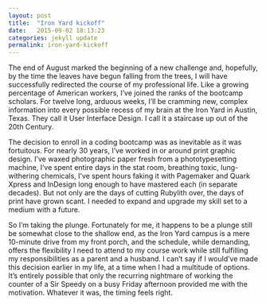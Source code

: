 ```yaml
---
layout: post
title:  "Iron Yard kickoff"
date:   2015-09-02 18:13:23
categories: jekyll update
permalink: iron-yard-kickoff
---
```

The end of August marked the beginning of a new challenge and, hopefully, by the time the leaves have begun falling from the trees, I will have successfully redirected the course of my professional life. Like a growing percentage of American workers, I’ve joined the ranks of the bootcamp scholars. For twelve long, arduous weeks, I’ll be cramming new, complex information into every possible recess of my brain at the Iron Yard in Austin, Texas. They call it User Interface Design. I call it a staircase up out of the 20th Century.

The decision to enroll in a coding bootcamp was as inevitable as it was fortuitous. For nearly 30 years, I’ve worked in or around print graphic design. I’ve waxed photographic paper fresh from a phototypesetting machine, I’ve spent entire days in the stat room, breathing toxic, lung-withering chemicals, I’ve spent hours faking it with Pagemaker and Quark Xpress and InDesign long enough to have mastered each (in separate decades). But not only are the days of cutting Rubylith over, the days of print have grown scant. I needed to expand and upgrade my skill set to a medium with a future.

So I’m taking the plunge. Fortunately for me, it happens to be a plunge still be somewhat close to the shallow end, as the Iron Yard campus is a mere 10-minute drive from my front porch, and the schedule, while demanding, offers the flexibility I need to attend to my course work while still fulfilling my responsibilities as a parent and a husband. I can’t say if I would’ve made this decision earlier in my life, at a time when I had a multitude of options. It’s entirely possible that only the recurring nightmare of working the counter of a Sir Speedy on a busy Friday afternoon provided me with the motivation. Whatever it was, the timing feels right.